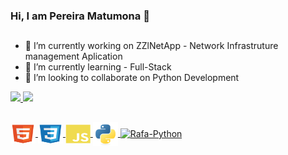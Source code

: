 ### Hi, I am Pereira Matumona 👋
##
<!--
**pereiramatumona/pereiramatumona** is a ✨ _special_ ✨ repository because its `README.md` (this file) appears on your GitHub profile.

Here are some ideas to get you started:
-->

- 🔭 I’m currently working on ZZlNetApp - Network Infrastruture management Aplication   
- 🌱 I’m currently learning  - Full-Stack
- 👯 I’m looking to collaborate on Python Development 


<div>
  <a href="https://beacons.ai/pereiramatumona">
  <img height="180em" src="https://github-readme-stats.vercel.app/api?username=pereiramatumona&show_icons-true&theme=dracula&include_all_commits-true&count_private-true"/> 
    <img height="188em" src=" https://github-readme-stats.vercel.app/api/top-langs/?username=pereiramatumona&layout=compact&langs_count=16&theme=dracula"/>
</div>

##
<div style="display: inline_block"> 
  <img align="center" alt="Rafa-HTML" height="30" width="40" src="https://raw.githubusercontent.com/devicons/devicon/master/icons/html5/html5-original.svg"> 
  <img align="center" alt="Rafa-CSS" height="30" width="40" src="https://raw.githubusercontent.com/devicons/devicon/master/icons/css3/css3-original.svg">
  <img align="center" alt="Rafa-3s" height="30" width="40" src="https://raw.githubusercontent.com/devicons/devicon/master/icons/javascript/javascript-plain.svg"> 
  <img align="center" alt="Rafa-Python" height="38" width="40" src="https://raw.githubusercontent.com/devicons/devicon/master/icons/python/python-original.svg">
  
  <img align="center" alt="Rafa-Python" height="38" width="150" src="https://img.shields.io/badge/Django-092E20?style=for-the-badge&logo=django&logoColor=white">
  
</div>

##

